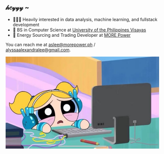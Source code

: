 ## 𝒽𝑒𝓎𝓎𝓎 ~

- 👩🏻‍💻 Heavily interested in data analysis, machine learning, and fullstack development
- 🏫 BS in Computer Science at [University of the Philippines Visayas](https://www.upv.edu.ph/)
- 💼 Energy Sourcing and Trading Developer at [MORE Power](https://morepower.com.ph/)

You can reach me at aslee@morepower.ph / alyssaalexandralee@gmail.com.

<img src="./bubbles-coding.jpg" width="500" height="300">
